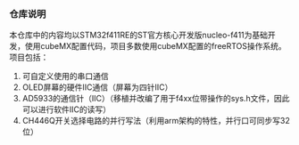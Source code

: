 ### 仓库说明
本仓库中的内容均以STM32f411RE的ST官方核心开发版nucleo-f411为基础开发，使用cubeMX配置代码，项目多数使用cubeMX配置的freeRTOS操作系统。
项目包括：
1. 可自定义使用的串口通信
2. OLED屏幕的硬件IIC通信（屏幕为四针IIC）
3. AD5933的通信针（IIC）（移植并改编了用于f4xx位带操作的sys.h文件，因此可以进行软件IIC的读写）
4. CH446Q开关选择电路的并行写法（利用arm架构的特性，并行口可同步写32位）
